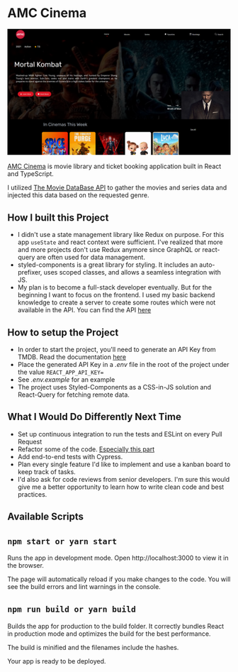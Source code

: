 # AMC Cinema

![amcbanner](/src/assets/amcbanner.png)

[AMC Cinema](https://amc-cinema.vercel.app) is movie library and ticket booking application built in React and TypeScript.

 I utilized [The Movie DataBase API](https://www.themoviedb.org) to gather the movies and series data and injected this data based on the requested genre.

## How I built this Project
- I didn't use a state management library like Redux on purpose. For this app `useState` and react context were
sufficient. I've realized that more and more projects don't use Redux anymore since GraphQL or
react-query are often used for data management.
- styled-components is a great library for styling. It includes an auto-prefixer, uses scoped
classes, and allows a seamless integration with JS.
- My plan is to become a full-stack developer eventually. But for the beginning I want to focus on the
frontend. I used my basic backend knowledge to create a server to create some routes which were not available in the API. You can find the API [here](https://github.com/codingknite/amc-cinema-api)

## How to setup the Project
- In order to start the project, you'll need to generate an API Key from TMDB. Read the documentation [here](https://www.themoviedb.org/documentation/api)
- Place the generated API Key in a _.env_ file in the root of the project under the value `REACT_APP_API_KEY=` 
- See _.env.example_ for an example
- The project uses Styled-Components as a CSS-in-JS solution and React-Query for fetching remote data.

## What I Would Do Differently Next Time
- Set up continuous integration to run the tests and ESLint on every Pull Request
- Refactor some of the code. [Especially this part](https://github.com/codingknite/amc-cinema/blob/main/src/components/Booking/MakeBooking/index.tsx)
- Add end-to-end tests with Cypress.
- Plan every single feature I'd like to implement and use a kanban board to keep track of tasks.
- I'd also ask for code reviews from senior developers. I'm sure this would give me a better opportunity to learn how to write clean code and best practices.
## Available Scripts

## `npm start or yarn start`
Runs the app in development mode.
Open http://localhost:3000 to view it in the browser.

The page will automatically reload if you make changes to the code.
You will see the build errors and lint warnings in the console.

## `npm run build or yarn build`
Builds the app for production to the build folder.
It correctly bundles React in production mode and optimizes the build for the best performance.

The build is minified and the filenames include the hashes.

Your app is ready to be deployed.
